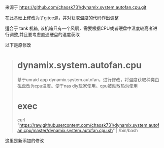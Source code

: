 来源于 https://github.com/chaosk731/dynamix.system.autofan.cpu.git

在此基础上修改为了gitee源，并对获取温度的代码作出调整

适合于 tank 机箱, 该机箱只有一个风扇，需要根据CPU或者硬盘中温度较高者进行调整,并且要考虑直通硬盘的温度获取

以下是原修改
> 
> # dynamix.system.autofan.cpu
> 基于unraid app dynamix.system.autofan，进行修改，将温度获取种类由磁盘改为cpu温度。便于nas diy玩家使用。cpu被动散热勿使用
> # exec
> curl "https://raw.githubusercontent.com/chaosk731/dynamix.system.autofan.cpu/master/dynamix.system.autofan.cpu.sh" | /bin/bash
> 

这里是新添加的修改